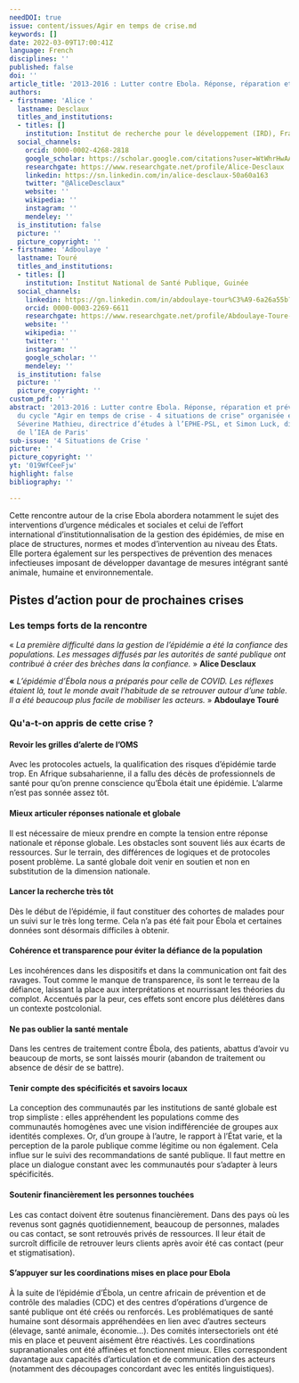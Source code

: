 ```yaml
---
needDOI: true
issue: content/issues/Agir en temps de crise.md
keywords: []
date: 2022-03-09T17:00:41Z
language: French
disciplines: ''
published: false
doi: ''
article_title: '2013-2016 : Lutter contre Ebola. Réponse, réparation et prévention'
authors:
- firstname: 'Alice '
  lastname: Desclaux
  titles_and_institutions:
  - titles: []
    institution: Institut de recherche pour le développement (IRD), France
  social_channels:
    orcid: 0000-0002-4268-2818
    google_scholar: https://scholar.google.com/citations?user=WtWhrHwAAAAJ&hl=en
    researchgate: https://www.researchgate.net/profile/Alice-Desclaux
    linkedin: https://sn.linkedin.com/in/alice-desclaux-50a60a163
    twitter: "@AliceDesclaux"
    website: ''
    wikipedia: ''
    instagram: ''
    mendeley: ''
  is_institution: false
  picture: ''
  picture_copyright: ''
- firstname: 'Adboulaye '
  lastname: Touré
  titles_and_institutions:
  - titles: []
    institution: Institut National de Santé Publique, Guinée
  social_channels:
    linkedin: https://gn.linkedin.com/in/abdoulaye-tour%C3%A9-6a26a55b?original_referer=https%3A%2F%2Fwww.google.com%2F
    orcid: 0000-0003-2269-6611
    researchgate: https://www.researchgate.net/profile/Abdoulaye-Toure-5
    website: ''
    wikipedia: ''
    twitter: ''
    instagram: ''
    google_scholar: ''
    mendeley: ''
  is_institution: false
  picture: ''
  picture_copyright: ''
custom_pdf: ''
abstract: '2013-2016 : Lutter contre Ebola. Réponse, réparation et prévention : rencontre
  du cycle "Agir en temps de crise - 4 situations de crise" organisée et animée par
  Séverine Mathieu, directrice d’études à l’EPHE-PSL, et Simon Luck, directeur scientifique
  de l’IEA de Paris'
sub-issue: '4 Situations de Crise '
picture: ''
picture_copyright: ''
yt: '019WfCeeFjw'
highlight: false
bibliography: ''

---
```

Cette rencontre autour de la crise Ebola abordera notamment le sujet des interventions d’urgence médicales et sociales et celui de l’effort international d’institutionnalisation de la gestion des épidémies, de mise en place de structures, normes et modes d’intervention au niveau des États. Elle portera également sur les perspectives de prévention des menaces infectieuses imposant de développer davantage de mesures intégrant santé animale, humaine et environnementale.

<Youtube yt="019WfCeeFjw" caption ="2013-2016 : LUTTER CONTRE EBOLA. Réponse, réparation et prévention"></Youtube>

## Pistes d’action pour de prochaines crises

### Les temps forts de la rencontre

« _La première difficulté dans la gestion de l’épidémie a été la confiance des populations. Les messages diffusés par les autorités de santé publique ont contribué à créer des brèches dans la confiance._ » **Alice Desclaux**

**«** _L’épidémie d’Ébola nous a préparés pour celle de COVID. Les réflexes étaient là, tout le monde avait l’habitude de se retrouver autour d’une table. Il a été beaucoup plus facile de mobiliser les acteurs._ » **Abdoulaye Touré**

### Qu'a-t-on appris de cette crise ?

#### Revoir les grilles d’alerte de l’OMS

Avec les protocoles actuels, la qualification des risques d’épidémie tarde trop. En Afrique subsaharienne, il a fallu des décès de professionnels de santé pour qu’on prenne conscience qu’Ébola était une épidémie. L’alarme n’est pas sonnée assez tôt.

#### Mieux articuler réponses nationale et globale

Il est nécessaire de mieux prendre en compte la tension entre réponse nationale et réponse globale. Les obstacles sont souvent liés aux écarts de ressources. Sur le terrain, des différences de logiques et de protocoles posent problème. La santé globale doit venir en soutien et non en substitution de la dimension nationale.

#### Lancer la recherche très tôt

Dès le début de l’épidémie, il faut constituer des cohortes de malades pour un suivi sur le très long terme. Cela n’a pas été fait pour Ébola et certaines données sont désormais difficiles à obtenir.

#### Cohérence et transparence pour éviter la défiance de la population

Les incohérences dans les dispositifs et dans la communication ont fait des ravages. Tout comme le manque de transparence, ils sont le terreau de la défiance, laissant la place aux interprétations et nourrissant les théories du complot. Accentués par la peur, ces effets sont encore plus délétères dans un contexte postcolonial.

#### Ne pas oublier la santé mentale

Dans les centres de traitement contre Ébola, des patients, abattus d’avoir vu beaucoup de morts, se sont laissés mourir (abandon de traitement ou absence de désir de se battre).

#### Tenir compte des spécificités et savoirs locaux

La conception des communautés par les institutions de santé globale est trop simpliste : elles appréhendent les populations comme des communautés homogènes avec une vision indifférenciée de groupes aux identités complexes. Or, d’un groupe à l’autre, le rapport à l’État varie, et la perception de la parole publique comme légitime ou non également. Cela influe sur le suivi des recommandations de santé publique. Il faut mettre en place un dialogue constant avec les communautés pour s’adapter à leurs spécificités.

#### Soutenir financièrement les personnes touchées

Les cas contact doivent être soutenus financièrement. Dans des pays où les revenus sont gagnés quotidiennement, beaucoup de personnes, malades ou cas contact, se sont retrouvés privés de ressources. Il leur était de surcroît difficile de retrouver leurs clients après avoir été cas contact (peur et stigmatisation).

#### S’appuyer sur les coordinations mises en place pour Ebola

À la suite de l’épidémie d’Ébola, un centre africain de prévention et de contrôle des maladies (CDC) et des centres d’opérations d’urgence de santé publique ont été créés ou renforcés. Les problématiques de santé humaine sont désormais appréhendées en lien avec d’autres secteurs (élevage, santé animale, économie...). Des comités intersectoriels ont été mis en place et peuvent aisément être réactivés. Les coordinations supranationales ont été affinées et fonctionnent mieux. Elles correspondent davantage aux capacités d’articulation et de communication des acteurs (notamment des découpages concordant avec les entités linguistiques).